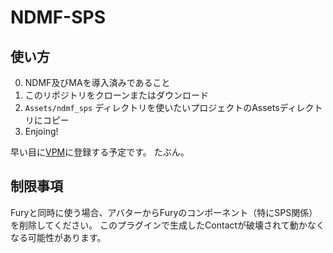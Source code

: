 # NDMF-SPS

## 使い方
0. NDMF及びMAを導入済みであること
1. このリポジトリをクローンまたはダウンロード
2. `Assets/ndmf_sps` ディレクトリを使いたいプロジェクトのAssetsディレクトリにコピー
3. Enjoing!

早い目に[VPM](https://meronmks.github.io/vpm-repos/)に登録する予定です。
たぶん。

## 制限事項
Furyと同時に使う場合、アバターからFuryのコンポーネント（特にSPS関係）を削除してください。
このプラグインで生成したContactが破壊されて動かなくなる可能性があります。